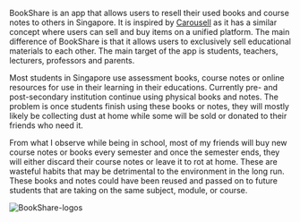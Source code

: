 BookShare is an app that allows users to resell their used books and course notes to others in Singapore. It is inspired by [Carousell](https://www.Carousell.com) as it has
a similar concept where users can sell and buy items on a unified platform. The main difference of BookShare is that it allows users to exclusively sell educational materials 
to each other. The main target of the app is students, teachers, lecturers, professors and parents. 

Most students in Singapore use assessment books, course notes or online resources for use in their learning in their educations. Currently pre- and post-secondary institution continue using physical books and notes. 
The problem is once students finish using these books or notes, they will mostly likely be collecting dust at home while some will be sold or donated to their friends who need it.  

From what I observe while being in school, most of my friends will buy new course notes or books every semester and once the semester ends, they will either discard their course 
notes or leave it to rot at home. These are wasteful habits that may be detrimental to the environment in the long run. These books and notes could have been reused and passed on 
to future students that are taking on the same subject, module, or course.

![BookShare-logos](https://user-images.githubusercontent.com/87692678/151004852-a8a3485f-c7b1-497a-8a3a-b1af3bf0f32f.png)

